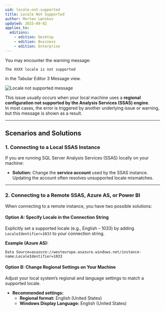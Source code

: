 ```yaml
---
uid: locale-not-supported
title: Locale Not Supported
author: Morten Lønskov
updated: 2025-09-02
applies_to:
  editions:
    - edition: Desktop
    - edition: Business
    - edition: Enterprise
---
```


You may encounter the warning message:

```plaintext
The XXXX locale is not supported
```

in the Tabular Editor 3 Message view.

![Locale not supported message](~/content/assets/images/troubleshooting/locale-not-supported-message-view.png)

This issue usually occurs when your local machine uses a **regional configuration not supported by the Analysis Services (SSAS) engine**.  
In most cases, the error is triggered by another underlying issue or warning, but this message is shown as a result.

---

## Scenarios and Solutions

### 1. Connecting to a Local SSAS Instance

If you are running SQL Server Analysis Services (SSAS) locally on your machine:

- **Solution:** Change the **service account** used by the SSAS instance.  
  Updating the account often resolves unsupported locale mismatches.

---

### 2. Connecting to a Remote SSAS, Azure AS, or Power BI

When connecting to a remote instance, you have two possible solutions:

#### Option A: Specify Locale in the Connection String

Explicitly set a supported locale (e.g., English – 1033) by adding `LocaleIdentifier=1033` to your connection string.

**Example (Azure AS):**

```plaintext
Data Source=asazure://westeurope.asazure.windows.net/instance-name;LocaleIdentifier=1033
```

#### Option B: Change Regional Settings on Your Machine

Adjust your local system’s regional and language settings to match a supported locale.

- **Recommended settings:**  
  - **Regional format:** English (United States)  
  - **Windows Display Language:** English (United States)
